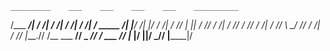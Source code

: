     _________    ___    ___    ___    ___    __________
  /___   ___/|  /  /|  /  /|  /  /|  /  /|  /  _____  /| 
  |__/  /| |/  /  /|  /  //  |  ||  /  //  /  /|  /  // 
 ___/  //     /  /|_ /  //    \  \_/  //  /  /|_ /  //
|____.//     /__ ___ __//      \_ ___//  /__ ___ __//
|___ |/      |________|/        \___//   |________|/